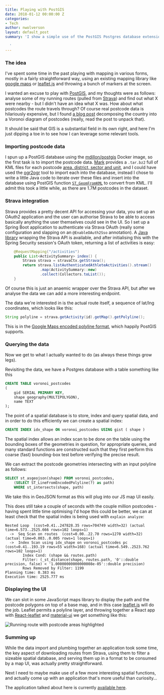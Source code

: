 ```yaml
---
title: Playing with PostGIS
date: 2018-01-12 00:00:00 Z
categories:
- Tech
author: nwolverson
layout: default_post
summary: 'I show a simple use of the PostGIS Postgres database extension to combine route data from Strava and postcode data.

  '
---
```


### The idea

I've spent some time in the past playing with mapping in various forms, mostly in a fairly straightforward way, using an existing mapping library like [google maps](https://developers.google.com/maps/documentation/javascript/) or [leaflet.js](http://leafletjs.com/) and throwing a bunch of markers at the screen.

I wanted an excuse to play with [PostGIS](https://postgis.net/), and my thoughts were as follows: analyse some of my running routes (pulled from [Strava](http://strava.com)) and find out what X were nearby - but I didn't have an idea what X was. How about what postcodes the route travels through? Of course real postcode data is hilariously expensive, but I found [a blog post](https://longair.net/blog/2017/07/10/approximate-postcode-boundaries/) decomposing the country into a Voronoi diagram of postcodes (really, read the post to unpack that).

It should be said that GIS is a substantial field in its own right, and here I'm just dipping a toe in to see how I can leverage some relevant tools.

### Importing postcode data

I spun up a PostGIS database using the [mdillon/postgis](https://hub.docker.com/r/mdillon/postgis/) Docker image, so the first task is to import the postcode data. [Mark](https://longair.net/blog/2017/07/10/approximate-postcode-boundaries/) provides a `.tar.bz2` full of KML files for each postcode [area, district, sector and unit](https://en.wikipedia.org/wiki/Postcodes_in_the_United_Kingdom#Formatting), and I could have used the [ogr2ogr](http://www.gdal.org/ogr2ogr.html) tool to import each into the database, instead I chose to write a little Java code to iterate over these files and insert into the database using PostGIS function 
[`ST_GeomFromKML`](https://postgis.net/docs/manual-2.4/ST_GeomFromKML.html) to convert from KML. I'll admit this took a little while, as there are 1.7M postcodes in the dataset.

### Strava integration

Strava provides a pretty decent API for accessing your data, you set up an OAuth2 application and the user can authorise Strava to be able to access basically anything the user themselves could see in the UI. So I set up a Spring Boot application to authenticate via Strava OAuth (really some configuration and slapping on an `@EnableOAuth2Sso` annotation). A [Java library](https://github.com/danshannon/javastravav3api) wrapping the Strava API is available, and after initialising this with the Spring Security session's OAuth token, returning a list of activities is easy:

~~~java
    @RequestMapping("/activities")
    public List<ActivitySummary> index() {
        Strava strava = stravaCtx.getStrava();
        return strava.listAuthenticatedAthleteActivities().stream()
                .map(ActivitySummary::new)
                .collect(Collectors.toList());
    }
~~~

Of course this is just an anaemic wrapper over the Strava API, but after we analyse the data we can add a more interesting endpoint.

The data we're interested in is the actual route itself, a sequence of lat/lng coordinates, which looks like this:

~~~java
String polyline = strava.getActivity(id).getMap().getPolyline();
~~~

This is in the [Google Maps encoded polyline format](https://developers.google.com/maps/documentation/utilities/polylinealgorithm), which happily PostGIS supports.

### Querying the data

Now we get to what I actually wanted to do (as always these things grow legs).

Revisiting the data, we have a Postgres database with a table something like this

~~~sql
CREATE TABLE voronoi_postcodes
(
	gid SERIAL PRIMARY KEY,
    shape geography(MULTIPOLYGON),
    name TEXT
);
~~~

The point of a spatial database is to store, index and query spatial data, and in order to do this efficiently we can create a spatial index:

~~~sql
CREATE INDEX idx_shape ON voronoi_postcodes USING gist ( shape )
~~~

The spatial index allows an index scan to be done on the table using the bounding boxes of the geometries in question, for appropriate queries, and many standard functions are constructed such that they first perform this coarse (fast) bounding-box test before verifying the precise result.

We can extract the postcode geometries intersecting with an input polyline as follows:

~~~sql
SELECT st_asgeojson(shape) FROM voronoi_postcodes, 
	(SELECT ST_LineFromEncodedPolyline(?) as path)
    WHERE st_intersects(shape, path)
~~~

We take this in GeoJSON format as this will plug into our JS map UI easily.

This does still take a couple of seconds with the couple million postcodes - having spent little time optimising I'd hope this could be better, we can at least check that the spatial index is being used with `explain analyze`:

~~~
Nested Loop  (cost=0.41..247828.35 rows=704749 width=32) (actual time=6.573..2525.666 rows=102 loops=1)
  ->  Seq Scan on routes  (cost=0.00..22.70 rows=1270 width=32) (actual time=0.003..0.005 rows=1 loops=1)
  ->  Index Scan using idx_shape on voronoi_postcodes pc  (cost=0.41..193.19 rows=55 width=168) (actual time=6.549..2523.762 rows=102 loops=1)
        Index Cond: (shape && routes.path)
        Filter: (_st_distance(shape, routes.path, '0'::double precision, false) < '1.00000000000000008e-05'::double precision)
        Rows Removed by Filter: 1199
Planning time: 0.383 ms
Execution time: 2525.777 ms
~~~

### Displaying the UI

We can slot in some JavaScript maps library to display the path and the postcode polygons on top of a base map, and in this case [leaflet.js](http://leafletjs.com/) will do the job. Leaflet permits a polyline layer, and throwing together a React app with [React-leaflet](https://react-leaflet.js.org/) and [material-ui](http://material-ui-next.com/) we get something like this:

![Running route with postcode areas highlighted]({{site.baseurl}}/nwolverson/assets/postgis/sample-postcode-run.png)

### Summing up

While the data import and plumbing together an application took some time, the key aspect of downloading routes from Strava, using them to filter a sizeable spatial database, and serving them up in a format to be consumed by a map UI, was actually pretty straightforward.

Next I need to maybe make use of a few more interesting spatial functions, and actually come up with an application that's more useful than curiosity...

The application talked about here is currently [available here](http://nwolverson.uk:8081).